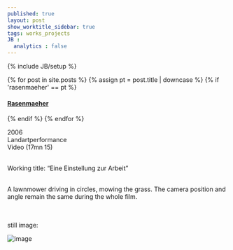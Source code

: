 ```yaml
---
published: true
layout: post
show_worktitle_sidebar: true
tags: works_projects
JB :
  analytics : false
---
```


{% include JB/setup %}


{% for post in site.posts %}
	{% assign pt = post.title | downcase %}
	{% if 'rasenmaeher' == pt %}
<h4><a href="{{ BASE_PATH }}{{ post.url }}">Rasenmaeher</a></h4>
	{% endif %}
{% endfor %}

<p>
2006<br />
Landartperformance<br />
Video (17mn 15)<br /><br />

Working title: “Eine Einstellung zur Arbeit”<br /><br />

A lawnmower driving in circles, mowing the grass. The camera position and angle remain the same during the whole film.<br /><br />
</p>

<p> <br />still image:<br /></p>
<img src="{{ site.url }}/images/rasenmaeher1.jpg" alt="image">



